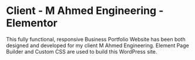# Client - M Ahmed Engineering - Elementor
This fully functional, responsive Business Portfolio Website has been both designed and developed for my client M Ahmed Engineering. Element Page Builder and Custom CSS are used to build this WordPress site.

